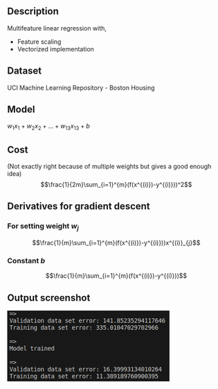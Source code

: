 ## Description
Multifeature linear regression with,
- Feature scaling
- Vectorized implementation

## Dataset
UCI Machine Learning Repository - Boston Housing

## Model
$w_{1}x_{1}+w_{2}x_{2}+...+w_{13}x_{13}+b$

## Cost
(Not exactly right because of multiple weights but gives a good enough idea)
$$\frac{1}{2m}\sum_{i=1}^{m}(f(x^{(i)})-y^{(i)}))^2$$

## Derivatives for gradient descent
### For setting weight $w_j$
$$\frac{1}{m}\sum_{i=1}^{m}(f(x^{(i)})-y^{(i)}))x^{(i)}_{j}$$
### Constant $b$
$$\frac{1}{m}\sum_{i=1}^{m}(f(x^{(i)})-y^{(i)}))$$

## Output screenshot
![Outout](./results.png)